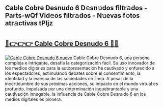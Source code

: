 ## Cable Cobre Desnudo 6 D𝚎sn𝚞dos filtr𝚊dos - Parts-wQf Vid𝚎os filtr𝚊dos - N𝚞evas f𝚘tos atr𝚊ctivas tPIjz

# <h2><a href="http://mb5hpw.tromn.icu/?c=Cable+Cobre+Desnudo+6">🔗👉👉👉 Cable Cobre Desnudo 6 🔗🔗</a></h2>

[![Cable Cobre Desnudo 6 nuevo](https://i.imgur.com/pEAQMta.gif)](http://mb5hpw.tromn.icu/?c=Cable+Cobre+Desnudo+6)
Cable Cobre Desnudo 6, una persona compleja e intrigante, desafía la categorización fácil. Su uso innovador de los medios digitales para la autopresentación ha cautivado y enfurecido a los espectadores, estimulando debates sobre el consentimiento, la identidad y la esencia de las sociedades en línea. A pesar de la incertidumbre de sus próximas acciones, su impacto en el mundo virtual es profundo. Impulsada por una determinación inquebrantable y una cautivación innegable, la influencia de Cable Cobre Desnudo 6 en los medios digitales es pionera.
